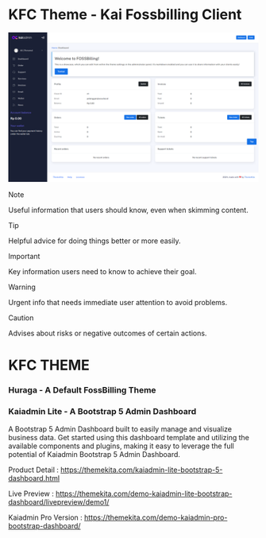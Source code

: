 # KFC Theme - Kai Fossbilling Client
![kfctheme](https://github.com/alicom13/kfc/blob/b04b451bb96995310536d51ef21272e7b4124ac0/kfc-screencapture.png)
> [!NOTE]
> Useful information that users should know, even when skimming content.

> [!TIP]
> Helpful advice for doing things better or more easily.

> [!IMPORTANT]
> Key information users need to know to achieve their goal.

> [!WARNING]
> Urgent info that needs immediate user attention to avoid problems.

> [!CAUTION]
> Advises about risks or negative outcomes of certain actions.

# KFC THEME
### Huraga - A Default FossBilling Theme
### Kaiadmin Lite - A Bootstrap 5 Admin Dashboard
A Bootstrap 5 Admin Dashboard built to easily manage and visualize business data.
Get started using this dashboard template and utilizing the available components and plugins, making it easy to leverage the full potential of Kaiadmin Bootstrap 5 Admin Dashboard.

Product Detail : https://themekita.com/kaiadmin-lite-bootstrap-5-dashboard.html

Live Preview : https://themekita.com/demo-kaiadmin-lite-bootstrap-dashboard/livepreview/demo1/

Kaiadmin Pro Version : https://themekita.com/demo-kaiadmin-pro-bootstrap-dashboard/
